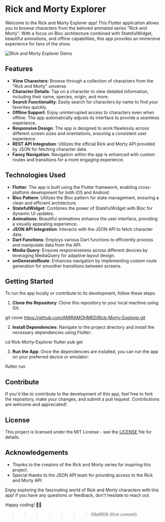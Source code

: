 
# Rick and Morty Explorer

Welcome to the Rick and Morty Explorer app! This Flutter application allows you to browse characters from the beloved animated series "Rick and Morty". With a focus on Bloc architecture combined with StatefulWidget, beautiful animations, and offline capabilities, this app provides an immersive experience for fans of the show.

![Rick and Morty Explorer Demo](demo.gif)

## Features

- **View Characters**: Browse through a collection of characters from the "Rick and Morty" universe.
- **Character Details**: Tap on a character to view detailed information, including their name, species, origin, and more.
- **Search Functionality**: Easily search for characters by name to find your favorites quickly.
- **Offline Support**: Enjoy uninterrupted access to characters even when offline. The app automatically adjusts its interface to provide a seamless experience.
- **Responsive Design**: The app is designed to work flawlessly across different screen sizes and orientations, ensuring a consistent user experience.
- **REST API Integration**: Utilizes the official Rick and Morty API provided by JSON for fetching character data.
- **Fancy Navigation**: Navigation within the app is enhanced with custom routes and transitions for a more engaging experience.

## Technologies Used

- **Flutter**: The app is built using the Flutter framework, enabling cross-platform development for both iOS and Android.
- **Bloc Pattern**: Utilizes the Bloc pattern for state management, ensuring a clean and efficient architecture.
- **StatefulWidget**: Combines the power of StatefulWidget with Bloc for dynamic UI updates.
- **Animations**: Beautiful animations enhance the user interface, providing a visually appealing experience.
- **JSON API Integration**: Interacts with the JSON API to fetch character data.
- **Dart Functions**: Employs various Dart functions to efficiently process and manipulate data from the API.
- **Media Query**: Ensures responsiveness across different devices by leveraging MediaQuery for adaptive layout design.
- **onGenerateRoute**: Enhances navigation by implementing custom route generation for smoother transitions between screens.

## Getting Started

To run the app locally or contribute to its development, follow these steps:

1. **Clone the Repository**: Clone this repository to your local machine using Git:

git clone https://github.com/AMIRAMOHMED/Rick-Morty-Explorer.git


2. **Install Dependencies**: Navigate to the project directory and install the necessary dependencies using Flutter:

cd Rick-Morty-Explorer
flutter pub get


3. **Run the App**: Once the dependencies are installed, you can run the app on your preferred device or emulator:

flutter run


## Contribute

If you'd like to contribute to the development of this app, feel free to fork the repository, make your changes, and submit a pull request. Contributions are welcome and appreciated!

## License

This project is licensed under the MIT License - see the [LICENSE](LICENSE) file for details.

## Acknowledgements

- Thanks to the creators of the Rick and Morty series for inspiring this project.
- Special thanks to the JSON API team for providing access to the Rick and Morty API.

Enjoy exploring the fascinating world of Rick and Morty characters with this app! If you have any questions or feedback, don't hesitate to reach out.

Happy coding! 🚀🌌
>>>>>>> 08af606 (first commit)

